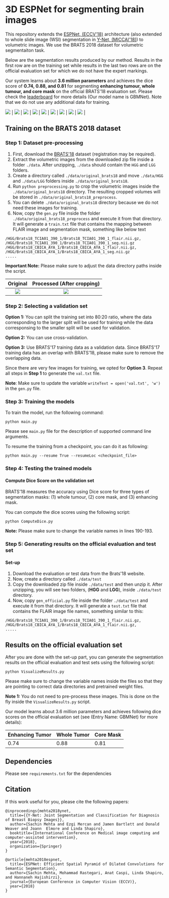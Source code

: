 # 3D ESPNet for segmenting brain images

This repository extends the [ESPNet, (ECCV'18)](https://arxiv.org/abs/1803.06815) architecture (also extended to whole slide image (WSI) segmentation in [Y-Net, (MICCAI'18)](https://arxiv.org/pdf/1806.01313.pdf)) to volumetric images. We use the BRATS 2018 dataset for volumetric segmentaiton task.

Below are the segmentation results produced by our method. Results in the first row are on the training set while results in the last two rows are on the official evaluation set for which we do not have the expert markings. 

Our system learns about **3.6 million parameters** and achieves the dice score of **0.74, 0.88, and 0.81** for segmenting **enhancing tumour, whole tumour, and core mask** on the official BRATS'18 evaluation set. Please check the [leaderboard](https://www.cbica.upenn.edu/BraTS18/lboardValidation.html) for more details (Our model name is GBMNet). Note that we do not use any additional data for training.

![](images/brats_train_0.gif)  |  ![](images/brats_train_1.gif)  |  ![](images/brats_train_2.gif)  |
![](images/brats_val_0.gif)  |  ![](images/brats_val_1.gif)  |  ![](images/brats_val_2.gif)  |
![](images/brats_val_3.gif)  |  ![](images/brats_val_4.gif)  |  ![](images/brats_val_5.gif)  |

## Training on the BRATS 2018 dataset

### Step 1: Dataset pre-processing
 1. First, download the [BRATS'18](https://www.med.upenn.edu/sbia/brats2018/data.html) dataset (registration may be required).
 2. Extract the volumetric images from the downloaded zip file inside a folder ```./data```. After unzipping, ```./data``` should contain the ```HGG``` and ```LGG``` folders.
 3. Create a directory called ```./data/original_brats18``` and move ```./data/HGG``` and ```./data/LGG``` folders inside ```./data/original_brats18```.  
 4. Run ```python preprocessing.py``` to crop the volumetric images inside the ```./data/original_brats18``` directory. The resulting cropped volumes will be stored in ```./data/original_brats18_preprocess```.
 5. You can delete ```./data/original_brats18``` directory because we do not need these images for training.  
 6. Now, copy the ```gen.py``` file inside the folder ```./data/original_brats18_preprocess``` and execute it from that directory. It will generate a ```train.txt```  file that contains the mapping between FLAIR image and segmentation mask, something like below text
 ```
 /HGG/Brats18_TCIA01_390_1/Brats18_TCIA01_390_1_flair.nii.gz, /HGG/Brats18_TCIA01_390_1/Brats18_TCIA01_390_1_seg.nii.gz
/HGG/Brats18_CBICA_AYA_1/Brats18_CBICA_AYA_1_flair.nii.gz, /HGG/Brats18_CBICA_AYA_1/Brats18_CBICA_AYA_1_seg.nii.gz
.....
 ``` 
**Important Note:** Please make sure to adjust the data directory paths inside the script.

Original            |  Processed (After cropping)
:-------------------------:|:-------------------------:
![](images/before.png)  |  ![](images/after.png)

### Step 2: Selecting a validation set
**Option 1:** You can split the training set into 80:20 ratio, where the data corresponding to the larger split will be used for training while the data corresponsing to the smaller split will be used for validation.

**Option 2:** You can use cross-validation.

**Option 3:** Use BRATS'17 training data as a validation data. Since BRATS'17 training data has an overlap with BRATS'18, please make sure to remove the overlapping data. 

Since there are very few images for training, we opted for **Option 3**. Repeat all steps in **Step 1** to generate the ```val.txt``` file.

**Note**: Make sure to update the variable ```writeText = open('val.txt', 'w')```  in the ```gen.py``` file.

### Step 3: Training the models
To train the model, run the following command:
```
python main.py 
```
Please see ```main.py``` file for the description of supported command line arguments.

To resume the training from a checkpoint, you can do it as following:
```
python main.py --resume True --resumeLoc <checkpoint_file> 
``` 

### Step 4: Testing the trained models

#### Compute Dice Score on the validation set
BRATS'18 measures the accuracy using Dice score for three types of segmentation masks: (1) whole tumour, (2) core mask, and (3) enhancing mask. 

You can compute the dice scores using the following script:
```
python ComputeDice.py 
```

**Note:** Please make sure to change the variable names in lines 190-193.

### Step 5: Generating results on the official evaluation and test set

#### Set-up
 1. Download the evaluation or test data from the Brats'18 website.
 2. Now, create a directory called ```./data/test```
 3. Copy the downloaded zip file inside ```./data/test``` and then unzip it. After unzipping, you will see two folders, (**HGG** and **LGG**), inside ```./data/test``` directory.  
 4. Now, copy ```gen_official.py``` file inside the folder ```./data/test``` and execute it from that directory. It will generate a ```test.txt```  file that contains the FLAIR image file names, something similar to this:
 ```
 /HGG/Brats18_TCIA01_390_1/Brats18_TCIA01_390_1_flair.nii.gz, 
/HGG/Brats18_CBICA_AYA_1/Brats18_CBICA_AYA_1_flair.nii.gz, 
.....
 ``` 

## Results on the official evaluation set
After you are done with the set-up part, you can generate the segmentation results on the official evaluation and test sets using the following script:
```
python VisualizeResults.py 
```

Please make sure to change the variable names inside the files so that they are pointing to correct data directories and pretrained weight files.

**Note 1:** You do not need to pre-process these images. This is done on the fly inside the ```VisualizeResults.py``` script.

Our model learns about 3.6 million parameters and achieves following dice scores on the official evaluation set (see  (Entry Name: GBMNet) for more details):

| Enhancing Tumor | Whole Tumor | Core Mask |
| --- | --- | --- |
| 0.74 | 0.88 | 0.81 |

## Dependencies

Please see ```requirements.txt``` for the dependencies

## Citation
If this work useful for you, please cite the following papers:

```
@inproceedings{mehta2018ynet,
  title={{Y-Net: Joint Segmentation and Classification for Diagnosis of Breast Biopsy Images}},
  author={Sachin Mehta and Ezgi Mercan and Jamen Bartlett and Donald Weaver and Joann  Elmore and Linda Shapiro},
  booktitle={International Conference on Medical image computing and computer-assisted intervention},
  year={2018},
  organization={Springer}
}

@article{mehta2018espnet,
  title={ESPNet: Efficient Spatial Pyramid of Dilated Convolutions for Semantic Segmentation},
  author={Sachin Mehta, Mohammad Rastegari, Anat Caspi, Linda Shapiro, and Hannaneh Hajishirzi},
  journal={European Conference in Computer Vision (ECCV)},
  year={2018}
} 
```